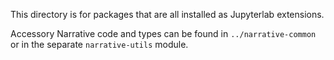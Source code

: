 This directory is for packages that are all installed as Jupyterlab extensions.  

Accessory Narrative code and types can be found in `../narrative-common` or in the separate `narrative-utils` module.
